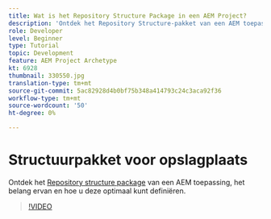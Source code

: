 ```yaml
---
title: Wat is het Repository Structure Package in een AEM Project?
description: 'Ontdek het Repository Structure-pakket van een AEM toepassing, het belang ervan en de manier waarop u het op de juiste manier kunt definiëren. '
role: Developer
level: Beginner
type: Tutorial
topic: Development
feature: AEM Project Archetype
kt: 6928
thumbnail: 330550.jpg
translation-type: tm+mt
source-git-commit: 5ac82928d4b0bf75b348a414793c24c3aca92f36
workflow-type: tm+mt
source-wordcount: '50'
ht-degree: 0%

---
```



# Structuurpakket voor opslagplaats

Ontdek het [Repository structure package](https://experienceleague.adobe.com/docs/experience-manager-cloud-service/implementing/developing/repository-structure-package.html) van een AEM toepassing, het belang ervan en hoe u deze optimaal kunt definiëren.

>[!VIDEO](https://video.tv.adobe.com/v/330550/?quality=12&learn=on)